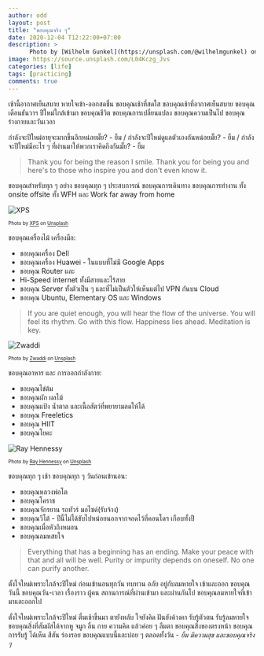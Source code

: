 ```yaml
---
author: odd
layout: post
title: "ขอบคุณจริง ๆ"
date: 2020-12-04 T12:22:00+07:00
description: >
      Photo by [Wilhelm Gunkel](https://unsplash.com/@wilhelmgunkel) on [Unsplash](https://unsplash.com/)
image: https://source.unsplash.com/L04Kczg_Jvs
categories: [life]
tags: [practicing]
comments: true
---
```

เช้านี้อากาศเย็นสบาย หายใจเข้า-ออกสดชื่น ขอบคุณเช้าที่สดใส ขอบคุณเช้าที่อากาศเย็นสบาย ขอบคุณเดือนธันวาฯ ปีใหม่ใกล้เข้ามา ขอบคุณชีวิต ขอบคุณการเปลี่ยนแปลง ขอบคุณความเป็นไป ขอบคุณร่างกายและวันเวลา

กำลังจะปีใหม่อายุจะมากขึ้นอีกหน่อยมั๊ย? - ยิ้ม / กำลังจะปีใหม่ดูแลตัวเองกันหน่อยมั๊ย? - ยิ้ม / กำลังจะปีใหม่มีอะไร ๆ ที่ผ่านมาให้พวกเราคิดถึงกันมั๊ย? - ยิ้ม

> Thank you for being the reason I smile. Thank you for being you and here's to those who inspire you and don't even know it.

ขอบคุณสำหรับทุก ๆ อย่าง ขอบคุณทุก ๆ ประสบการณ์ ขอบคุณการเดินทาง ขอบคุณการทำงาน ทั้ง onsite offsite ทั้ง WFH และ Work far away from home

![XPS](https://source.unsplash.com/g2E2NQ5SWSU/400x275)

<sup><sub>Photo by [XPS](https://unsplash.com/@XPS) on [Unsplash](https://unsplash.com/)</sub></sup>

ขอบคุณเครื่องไม้ เครื่องมือ:
- ขอบคุณเครื่อง Dell
- ขอบคุณเครื่อง Huawei - ในแบบที่ไม่มี Google Apps
- ขอบคุณ Router และ
- Hi-Speed internet ทั้งมีสายและไร้สาย
- ขอบคุณ Server ทั้งตัวเป็น ๆ และที่ไม่เป็นตัวให้เห็นแต่ไป VPN กันบน Cloud
- ขอบคุณ Ubuntu, Elementary OS และ Windows

> If you are quiet enough, you will hear the flow of the universe. You will feel its rhythm. Go with this flow. Happiness lies ahead. Meditation is key.

![Zwaddi](https://source.unsplash.com/YvYBOSiBJE8/400x275)

<sup><sub>Photo by [Zwaddi](https://unsplash.com/@zwaddi) on [Unsplash](https://unsplash.com/)</sub></sup>

ขอบคุณอาหาร และ การออกกำลังกาย:
- ขอบคุณไข่ต้ม
- ขอบคุณผัก ผลไม้
- ขอบคุณแป้ง น้ำตาล และเนื้อสัตว์ที่พยายามลดให้ได้
- ขอบคุณ Freeletics
- ขอบคุณ HIIT
- ขอบคุณโยคะ

![Ray Hennessy](https://source.unsplash.com/HlJ7U9WHRR8/400x275)

<sup><sub>Photo by [Ray Hennessy](https://unsplash.com/@rayhennessy) on [Unsplash](https://unsplash.com/)</sub></sup>

ขอบคุณทุก ๆ เช้า ขอบคุณทุก ๆ วันก่อนเข้านอน:
- ขอบคุณหลวงพ่อโต
- ขอบคุณโคราช
- ขอบคุณจักรยาน รถทัวร์ มอไซด์(รับจ้าง)
- ขอบคุณวีโต้ - ปีนี้ไม่ได้ขับไปหน่อยนอกจากจอดไว้ที่คอนโดฯ เกือบทั้งปี
- ขอบคุณเมื่อหัวถึงหมอน
- ขอบคุณลมหสยใจ

> Everything that has a beginning has an ending. Make your peace with that and all will be well. Purity or impurity depends on oneself. No one can purify another.

ตั้งใจใหม่เพราะใกล้จะปีใหม่ ก่อนเข้านอนทุกวัน ทบทวน อภัย อยู่กับลมหายใจ เข้าและออก ขอบคุณวันนี้ ขอบคุณวัน-เวลา เรื่องราว ผู้คน สถานการณ์ที่ผ่านเข้ามา และผ่านกันไป ขอบคุณลมหายใจที่เข้ามาและออกไป

ตั้งใจใหม่เพราะใกล้จะปีใหม่ ตื่นเช้าขึ้นมา ตายังหลับ ใจยังคิด ฝันยังค้างคา รับรู้ตัวตน รับรู้ลมหายใจ ขอบคุณสิ่งที่สัมผัสได้จากหู จมูก ลิ้น กาย ความคิด แล้วค่อย ๆ ลืมตา ขอบคุณสิ่งของตรงหน้า ขอบคุณการรับรู้ ได้เห็น สีสัน ร่องรอย ขอบคุณแบบนี้และบ่อย ๆ ตลอดทั้งวัน - *ยิ้ม มีความสุข และขอบคุณจริง ๆ*
